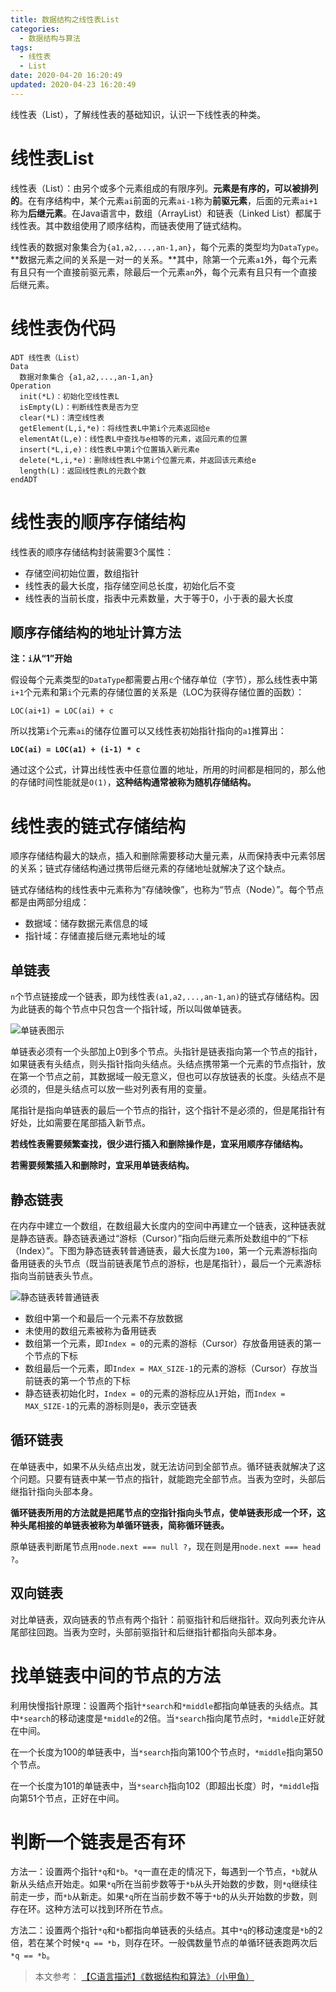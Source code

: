 ```yaml
---
title: 数据结构之线性表List
categories:
  - 数据结构与算法
tags:
  - 线性表
  - List
date: 2020-04-20 16:20:49
updated: 2020-04-23 16:20:49
---
```


线性表（List），了解线性表的基础知识，认识一下线性表的种类。

<!-- more -->

# 线性表List

线性表（List）：由另个或多个元素组成的有限序列。**元素是有序的，可以被排列的**。在有序结构中，某个元素`ai`前面的元素`ai-1`称为**前驱元素**，后面的元素`ai+1`称为**后继元素**。在Java语言中，数组（ArrayList）和链表（Linked List）都属于线性表。其中数组使用了顺序结构，而链表使用了链式结构。

线性表的数据对象集合为`{a1,a2,...,an-1,an}`，每个元素的类型均为`DataType`。**数据元素之间的关系是一对一的关系。**其中，除第一个元素`a1`外，每个元素有且只有一个直接前驱元素，除最后一个元素`an`外，每个元素有且只有一个直接后继元素。

# 线性表伪代码

```
ADT 线性表（List）
Data
  数据对象集合 {a1,a2,...,an-1,an}
Operation
  init(*L)：初始化空线性表L
  isEmpty(L)：判断线性表是否为空
  clear(*L)：清空线性表
  getElement(L,i,*e)：将线性表L中第i个元素返回给e
  elementAt(L,e)：线性表L中查找与e相等的元素，返回元素的位置
  insert(*L,i,e)：线性表L中第i个位置插入新元素e
  delete(*L,i,*e)：删除线性表L中第i个位置元素，并返回该元素给e
  length(L)：返回线性表L的元数个数
endADT
```

# 线性表的顺序存储结构

线性表的顺序存储结构封装需要3个属性：

- 存储空间初始位置，数组指针
- 线性表的最大长度，指存储空间总长度，初始化后不变
- 线性表的当前长度，指表中元素数量，大于等于0，小于表的最大长度

## 顺序存储结构的地址计算方法

**注：`i`从“1”开始**

假设每个元素类型的`DataType`都需要占用`c`个储存单位（字节），那么线性表中第`i+1`个元素和第`i`个元素的存储位置的关系是（LOC为获得存储位置的函数）：

`LOC(ai+1) = LOC(ai) + c`

所以找第`i`个元素`ai`的储存位置可以又线性表初始指针指向的`a1`推算出：

**`LOC(ai) = LOC(a1) + (i-1) * c`**

通过这个公式，计算出线性表中任意位置的地址，所用的时间都是相同的，那么他的存储时间性能就是`O(1)`，**这种结构通常被称为随机存储结构。**

# 线性表的链式存储结构

顺序存储结构最大的缺点，插入和删除需要移动大量元素，从而保持表中元素邻居的关系；链式存储结构通过携带后继元素的存储地址就解决了这个缺点。

链式存储结构的线性表中元素称为“存储映像”，也称为“节点（Node）”。每个节点都是由两部分组成：

- 数据域：储存数据元素信息的域
- 指针域：存储直接后继元素地址的域

## 单链表

`n`个节点链接成一个链表，即为线性表`(a1,a2,...,an-1,an)`的链式存储结构。因为此链表的每个节点中只包含一个指针域，所以叫做单链表。

![单链表图示](/gallery/data-structure-linked-list-normal.png)

单链表必须有一个头部加上0到多个节点。头指针是链表指向第一个节点的指针，如果链表有头结点，则头指针指向头结点。头结点携带第一个元素的节点指针，放在第一个节点之前，其数据域一般无意义，但也可以存放链表的长度。头结点不是必须的，但是头结点可以放一些对列表有用的变量。

尾指针是指向单链表的最后一个节点的指针，这个指针不是必须的，但是尾指针有好处，比如需要在尾部插入新节点。

**若线性表需要频繁查找，很少进行插入和删除操作是，宜采用顺序存储结构。**

**若需要频繁插入和删除时，宜采用单链表结构。**

## 静态链表

在内存中建立一个数组，在数组最大长度内的空间中再建立一个链表，这种链表就是静态链表。静态链表通过“游标（Cursor）”指向后继元素所处数组中的“下标（Index）”。下图为静态链表转普通链表，最大长度为`100`，第一个元素游标指向备用链表的头节点（既当前链表尾节点的游标，也是尾指针），最后一个元素游标指向当前链表头节点。

![静态链表转普通链表](/gallery/data-structure-linked-list-static-to-normal.png)

- 数组中第一个和最后一个元素不存放数据
- 未使用的数组元素被称为备用链表
- 数组第一个元素，即`Index = 0`的元素的游标（Cursor）存放备用链表的第一个节点的下标
- 数组最后一个元素，即`Index = MAX_SIZE-1`的元素的游标（Cursor）存放当前链表的第一个节点的下标
- 静态链表初始化时，`Index = 0`的元素的游标应从`1`开始，而`Index = MAX_SIZE-1`的元素的游标则是`0`，表示空链表

## 循环链表

在单链表中，如果不从头结点出发，就无法访问到全部节点。循环链表就解决了这个问题。只要有链表中某一节点的指针，就能跑完全部节点。当表为空时，头部后继指针指向头部本身。

**循环链表所用的方法就是把尾节点的空指针指向头节点，使单链表形成一个环，这种头尾相接的单链表被称为单循环链表，简称循环链表。**

原单链表判断尾节点用`node.next === null ?`，现在则是用`node.next === head ?`。

## 双向链表

对比单链表，双向链表的节点有两个指针：前驱指针和后继指针。双向列表允许从尾部往回跑。当表为空时，头部前驱指针和后继指针都指向头部本身。

# 找单链表中间的节点的方法

利用快慢指针原理：设置两个指针`*search`和`*middle`都指向单链表的头结点。其中`*search`的移动速度是`*middle`的2倍。当`*search`指向尾节点时，`*middle`正好就在中间。

在一个长度为100的单链表中，当`*search`指向第100个节点时，`*middle`指向第50个节点。

在一个长度为101的单链表中，当`*search`指向102（即超出长度）时，`*middle`指向第51个节点，正好在中间。

# 判断一个链表是否有环

方法一：设置两个指针`*q`和`*b`。`*q`一直在走的情况下，每遇到一个节点，`*b`就从新从头结点开始走。如果`*q`所在当前步数等于`*b`从头开始数的步数，则`*q`继续往前走一步，而`*b`从新走。如果`*q`所在当前步数不等于`*b`的从头开始数的步数，则存在环。这种方法可以找到环所在节点。

方法二：设置两个指针`*q`和`*b`都指向单链表的头结点。其中`*q`的移动速度是`*b`的2倍，若在某个时候`*q == *b`，则存在环。一般偶数量节点的单循环链表跑两次后`*q == *b`。

> 本文参考：
> [【C语言描述】《数据结构和算法》（小甲鱼）](https://www.bilibili.com/video/BV1jW411K7yg)